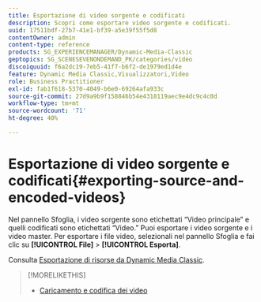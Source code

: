 ```yaml
---
title: Esportazione di video sorgente e codificati
description: Scopri come esportare video sorgente e codificati.
uuid: 17511bdf-27b7-41e1-bf39-a5e39f55f5d8
contentOwner: admin
content-type: reference
products: SG_EXPERIENCEMANAGER/Dynamic-Media-Classic
geptopics: SG_SCENESEVENONDEMAND_PK/categories/video
discoiquuid: f6a2dc19-7eb5-41f7-b6f2-de1979ed1d4e
feature: Dynamic Media Classic,Visualizzatori,Video
role: Business Practitioner
exl-id: fab1f618-5370-4049-b6e0-69264afa933c
source-git-commit: 27d9a9b9f158846b54e4318119aec9e4dc9c4c0d
workflow-type: tm+mt
source-wordcount: '71'
ht-degree: 40%

---
```


# Esportazione di video sorgente e codificati{#exporting-source-and-encoded-videos}

Nel pannello Sfoglia, i video sorgente sono etichettati “Video principale” e quelli codificati sono etichettati “Video.” Puoi esportare i video sorgente e i video master. Per esportare i file video, selezionali nel pannello Sfoglia e fai clic su **[!UICONTROL File]** > **[!UICONTROL Esporta]**.

Consulta [Esportazione di risorse da Dynamic Media Classic](exporting-assets-from-dmc.md#exporting-assets-from-dmc).

>[!MORELIKETHIS]
>
>* [Caricamento e codifica dei video](uploading-encoding-videos.md#uploading_and_encoding_videos)

